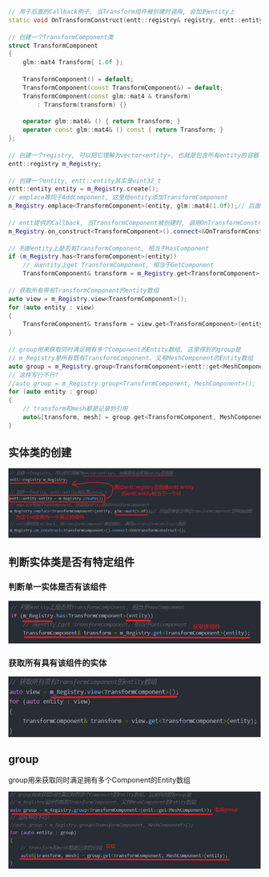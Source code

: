 ```C++
// 用于后面的Callback例子, 当Transform组件被创建时调用, 会加到entity上
static void OnTransformConstruct(entt::registry& registry, entt::entity entity){}

// 创建一个TransformComponent类
struct TransformComponent
{
	glm::mat4 Transform{ 1.0f };

	TransformComponent() = default;
	TransformComponent(const TransformComponent&) = default;
	TransformComponent(const glm::mat4 & transform)
		: Transform(transform) {}

	operator glm::mat4& () { return Transform; }
	operator const glm::mat4& () const { return Transform; }
};

// 创建一个registry, 可以把它理解为vector<entity>, 也就是包含所有entity的容器
entt::registry m_Registry;

// 创建一个entity, entt::entity其实是uint32_t
entt::entity entity = m_Registry.create();
// emplace等同于AddComponent, 这里给entity添加TransformComponent
m_Registry.emplace<TransformComponent>(entity, glm::mat4(1.0f));// 后面的参数会传给TransformComponent的构造函数

// entt提供的Callback, 当TransformComponent被创建时, 调用OnTransformConstruct函数
m_Registry.on_construct<TransformComponent>().connect<&OnTransformConstruct>();

// 判断entity上是否有TransformComponent, 相当于HasComponent
if (m_Registry.has<TransformComponent>(entity))
	// 从entity上get TransformComponent, 相当于GetComponent
	TransformComponent& transform = m_Registry.get<TransformComponent>(entity);

// 获取所有带有TransformComponent的entity数组
auto view = m_Registry.view<TransformComponent>();
for (auto entity : view)
{
	TransformComponent& transform = view.get<TransformComponent>(entity);
}

// group用来获取同时满足拥有多个Component的Entity数组, 这里得到的group是
// m_Registry里所有既有TransformComponent、又有MeshComponent的Entity数组
auto group = m_Registry.group<TransformComponent>(entt::get<MeshComponent>);
// 这样写行不行?
//auto group = m_Registry.group<TransformComponent, MeshComponent>();
for (auto entity : group)
{
	// transform和mesh都是记录的引用
	auto&[transform, mesh] = group.get<TransformComponent, MeshComponent>(entity);
}
```

## 实体类的创建

![image-20240313105512521](image-20240313105512521.png)

## 判断实体类是否有特定组件

### 判断单一实体是否有该组件

![image-20240316221457685](image-20240316221457685.png)

### 获取所有具有该组件的实体

![image-20240316221605915](image-20240316221605915.png)

## group

group用来获取同时满足拥有多个Component的Entity数组

![image-20240316224321736](image-20240316224321736.png)

